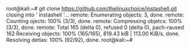   root@kali:~# git clone https://github.com/thelinuxchoice/instashell.git
    closing into ' instashell '...
    remote: Enumerating objects: 3, done.
    remote: Counting ojects: 100% (3/3), done.
    remote: Compressing objetcs: 100% (3/3), done.
    remote: Total 165 (delta 0), refused 0 (delta 0), pach-raused 162
    Receiving objects: 100% (165/165), 819.43 kiB | 113.00 KiB/s, done.
    Resolving detlas: 100% (92/92), done.
    root@kali:~#
